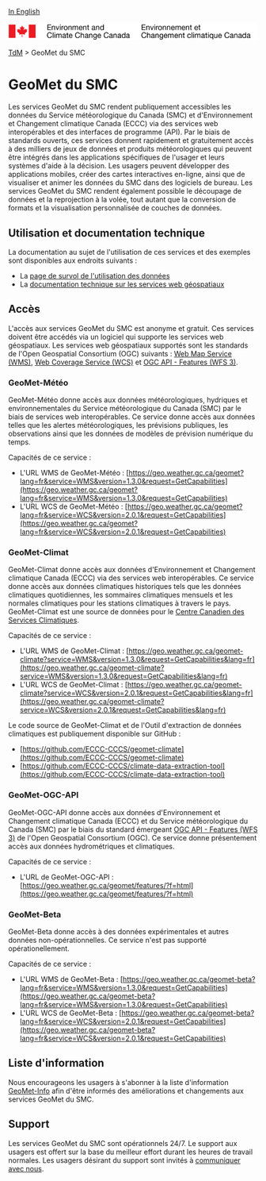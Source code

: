 [In English](readme_en.md)

![ECCC logo](../img_eccc-logo.png)

[TdM](../readme_fr.md) > GeoMet du SMC


# GeoMet du SMC

Les services GeoMet du SMC rendent publiquement accessibles les données du Service météorologique du Canada (SMC) et d'Environnement et Changement climatique Canada (ECCC) via des services web interopérables et des interfaces de programme (API). Par le biais de standards ouverts, ces services donnent rapidement et gratuitement accès à des milliers de jeux de données et produits météorologiques qui peuvent être intégrés dans les applications spécifiques de l'usager et leurs systèmes d'aide à la décision. Les usagers peuvent développer des applications mobiles, créer des cartes interactives en-ligne, ainsi que de visualiser et animer les données du SMC dans des logiciels de bureau. Les services GeoMet du SMC rendent également possible le découpage de données et la reprojection à la volée, tout autant que la conversion de formats et la visualisation personnalisée de couches de données.


## Utilisation et documentation technique

La documentation au sujet de l'utilisation de ces services et des exemples sont disponibles aux endroits suivants :

* La [page de survol de l'utilisation des données](../usage/readme_fr.md)
* La [documentation technique sur les services web géospatiaux](web-services_fr.md)


## Accès

L'accès aux services GeoMet du SMC est anonyme et gratuit. Ces services doivent être accédés via un logiciel qui supporte les services web géospatiaux. Les services web géospatiaux supportés sont les standards de l'Open Geospatial Consortium (OGC) suivants : [Web Map Service (WMS)](https://www.opengeospatial.org/standards/wms), [Web Coverage Service (WCS)](https://www.opengeospatial.org/standards/wcs) et [OGC API - Features (WFS 3)](https://github.com/opengeospatial/WFS_FES).

### GeoMet-Météo

GeoMet-Météo donne accès aux données météorologiques, hydriques et environnementales du Service météorologique du Canada (SMC) par le biais de services web interopérables. Ce service donne accès aux données telles que les alertes météorologiques, les prévisions publiques, les observations ainsi que les données de modèles de prévision numérique du temps.

Capacités de ce service :

* L'URL WMS de GeoMet-Météo : [https://geo.weather.gc.ca/geomet?lang=fr&service=WMS&version=1.3.0&request=GetCapabilities](https://geo.weather.gc.ca/geomet?lang=fr&service=WMS&version=1.3.0&request=GetCapabilities)
* L'URL WCS de GeoMet-Météo : [https://geo.weather.gc.ca/geomet?lang=fr&service=WCS&version=2.0.1&request=GetCapabilities](https://geo.weather.gc.ca/geomet?lang=fr&service=WCS&version=2.0.1&request=GetCapabilities)

### GeoMet-Climat

GeoMet-Climat donne accès aux données d'Environnement et Changement climatique Canada (ECCC) via des services web interopérables. Ce service donne accès aux données climatiques historiques tels que les données climatiques quotidiennes, les sommaires climatiques mensuels et les normales climatiques pour les stations climatiques à travers le pays. GeoMet-Climat est une source de données pour le [Centre Canadien des Services Climatiques](https://www.canada.ca/fr/environnement-changement-climatique/services/changements-climatiques/centre-canadien-services-climatiques.html).

Capacités de ce service :

* L'URL WMS de GeoMet-Climat : [https://geo.weather.gc.ca/geomet-climate?service=WMS&version=1.3.0&request=GetCapabilities&lang=fr](https://geo.weather.gc.ca/geomet-climate?service=WMS&version=1.3.0&request=GetCapabilities&lang=fr)
* L'URL WCS de GeoMet-Climat : [https://geo.weather.gc.ca/geomet-climate?service=WCS&version=2.0.1&request=GetCapabilities&lang=fr](https://geo.weather.gc.ca/geomet-climate?service=WCS&version=2.0.1&request=GetCapabilities&lang=fr)

Le code source de GeoMet-Climat et de l'Outil d'extraction de données climatiques est publiquement disponible sur GitHub :

* [https://github.com/ECCC-CCCS/geomet-climate](https://github.com/ECCC-CCCS/geomet-climate)
* [https://github.com/ECCC-CCCS/climate-data-extraction-tool](https://github.com/ECCC-CCCS/climate-data-extraction-tool)

### GeoMet-OGC-API

GeoMet-OGC-API donne accès aux données d'Environnement et Changement climatique Canada (ECCC) et du Service météorologique du Canada (SMC) par le biais du standard émergeant [OGC API - Features (WFS 3)](https://github.com/opengeospatial/WFS_FES) de l'Open Geospatial Consortium (OGC). Ce service donne présentement accès aux données hydrométriques et climatiques.

Capacités de ce service :

* L'URL de GeoMet-OGC-API : [https://geo.weather.gc.ca/geomet/features/?f=html](https://geo.weather.gc.ca/geomet/features/?f=html)

### GeoMet-Beta

GeoMet-Beta donne accès à des données expérimentales et autres données non-opérationnelles. Ce service n'est pas supporté opérationellement.

Capacités de ce service :

* L'URL WMS de GeoMet-Beta : [https://geo.weather.gc.ca/geomet-beta?lang=fr&service=WMS&version=1.3.0&request=GetCapabilities](https://geo.weather.gc.ca/geomet-beta?lang=fr&service=WMS&version=1.3.0&request=GetCapabilities)
* L'URL WCS de GeoMet-Beta : [https://geo.weather.gc.ca/geomet-beta?lang=fr&service=WCS&version=2.0.1&request=GetCapabilities](https://geo.weather.gc.ca/geomet-beta?lang=fr&service=WCS&version=2.0.1&request=GetCapabilities)


## Liste d'information

Nous encourageons les usagers à s'abonner à la liste d'information [GeoMet-Info](https://lists.ec.gc.ca/cgi-bin/mailman/listinfo/geomet-info) afin d'être informés des améliorations et changements aux services GeoMet du SMC.


## Support

Les services GeoMet du SMC sont opérationnels 24/7. Le support aux usagers est offert sur la base du meilleur effort durant les heures de travail normales. Les usagers désirant du support sont invités à [communiquer avec nous](https://meteo.gc.ca/mainmenu/contact_us_f.html).
